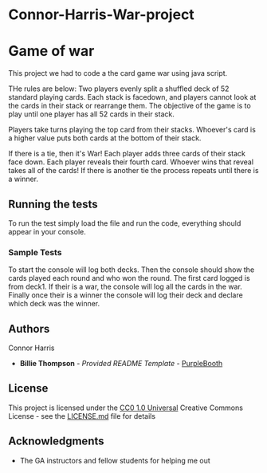 # Connor-Harris-War-project

# Game of war

This project we had to code a the card game war using java script. 

THe rules are below: Two players evenly split a shuffled deck of 52 standard playing cards. Each stack is facedown, and players cannot look at the cards in their stack or rearrange them. The objective of the game is to play until one player has all 52 cards in their stack.

Players take turns playing the top card from their stacks. Whoever's card is a higher value puts both cards at the bottom of their stack.

If there is a tie, then it's War! Each player adds three cards of their stack face down. Each player reveals their fourth card. Whoever wins that reveal takes all of the cards! If there is another tie the process repeats until there is a winner.

## Running the tests

To run the test simply load the file and run the code, everything should appear in your console. 

### Sample Tests

To start the console will log both decks. Then the console should show the cards played each round and who won the round. The first card logged is from deck1. If their is a war, the console will log all the cards in the war. Finally once their is a winner the console will log their deck and declare which deck was the winner.

## Authors

Connor Harris

  - **Billie Thompson** - *Provided README Template* -
    [PurpleBooth](https://github.com/PurpleBooth)

## License

This project is licensed under the [CC0 1.0 Universal](LICENSE.md)
Creative Commons License - see the [LICENSE.md](LICENSE.md) file for
details

## Acknowledgments

  - The GA instructors and fellow students for helping me out

